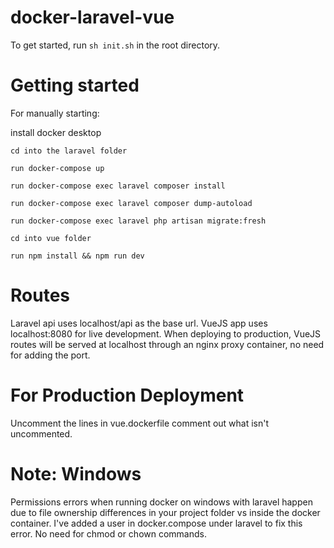 # docker-laravel-vue
To get started, run `sh init.sh` in the root directory. 

# Getting started
For manually starting:

install docker desktop

`cd into the laravel folder`

`run docker-compose up`

`run docker-compose exec laravel composer install`

`run docker-compose exec laravel composer dump-autoload`

`run docker-compose exec laravel php artisan migrate:fresh`

`cd into vue folder`

`run npm install && npm run dev`

# Routes

Laravel api uses localhost/api as the base url.
VueJS app uses localhost:8080 for live development.
When deploying to production, VueJS routes will be served at localhost through an nginx proxy container, no need for adding the port.

# For Production Deployment
Uncomment the lines in vue.dockerfile comment out what isn't uncommented.

# Note: Windows
 Permissions errors when running docker on windows with laravel happen due to file ownership differences in your project folder vs inside the docker container. I've added a user in docker.compose under laravel to fix this error. No need for chmod or chown commands.
